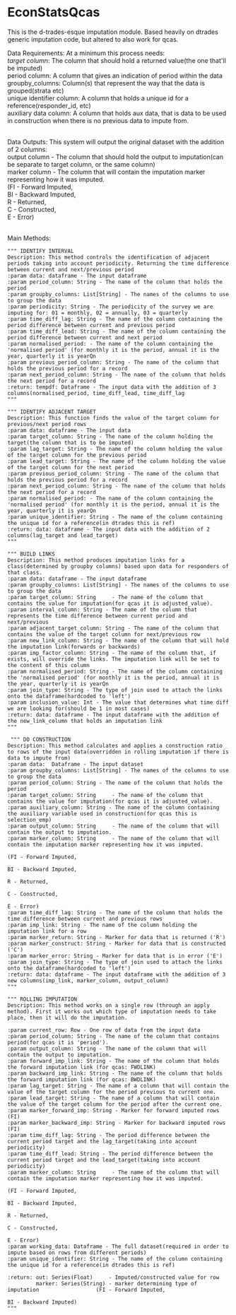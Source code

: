 # EconStatsQcas

This is the d-trades-esque imputation module. Based heavily on dtrades generic imputation code, but altered to also work for qcas.

Data Requirements:
At a minimum this process needs:<br>
*target column*: The column that should hold a returned value(the one that'll be imputed)<br>
period column: A column that gives an indication of period within the data<br>
groupby_columns: Column(s) that represent the way that the data is grouped(strata etc)<br>
unique identifier column: A column that holds a unique id for a reference(responder_id, etc)<br>
auxiliary data column: A column that holds aux data, that is data to be used in construction when there is no previous data to impute from.<br><br>

Data Outputs:
This system will output the original dataset with the addition of 2 columns:<br>
output column - The column that should hold the output to imputation(can be separate to target column, or the same column)<br>
marker column - The column that will contain the imputation marker representing how it was imputed.<br>
                                                                                             (FI - Forward Imputed,<br>
                                                                                              BI - Backward Imputed,<br>
                                                                                               R - Returned,<br>
                                                                                               C - Constructed,<br>
                                                                                               E - Error)<br><br>



Main Methods:

    """ IDENTIFY INTERVAL
    Description: This method controls the identification of adjacent periods taking into account periodicity. Returning the time difference between current and next/previous period
    :param data: dataframe - The input dataframe
    :param period_column: String - The name of the column that holds the period
    :param groupby_columns: List[String] - The names of the columns to use to group the data
    :param periodicity: String - The periodicity of the survey we are imputing for: 01 = monthly, 02 = annually, 03 = quarterly
    :param time_diff_lag: String - The name of the column containing the period difference between current and previous period
    :param time_diff_lead: String - The name of the column containing the period difference between current and next period
    :param normalised_period: - The name of the column containing the 'normalised period' (for monthly it is the period, annual it is the year, quarterly it is yearQn
    :param previous_period_column: String - The name of the column that holds the previous period for a record
    :param next_period_column: String - The name of the column that holds the next period for a record
    :return: tempdf: Dataframe - The input data with the addition of 3 columns(normalised_period, time_diff_lead, time_diff_lag
    """

    """ IDENTIFY ADJACENT TARGET
    Description: This function finds the value of the target column for previous/next period rows
    :param data: dataframe - The input data
    :param target_column: String - The name of the column holding the target(the column that is to be imputed)
    :param lag_target: String - The name of the column holding the value of the target column for the previous period
    :param lead_target: String - The name of the column holding the value of the target column for the next period
    :param previous_period_column: String - The name of the column that holds the previous period for a record
    :param next_period_column: String - The name of the column that holds the next period for a record
    :param normalised_period: - The name of the column containing the 'normalised period' (for monthly it is the period, annual it is the year, quarterly it is yearQn
    :param unique_identifier: String - The name of the column containing the unique id for a reference(in dtrades this is ref)
    :return: data: dataframe - The input data with the addition of 2 columns(lag_target and lead_target)
    """

    """ BUILD LINKS
    Description: This method produces imputation links for a class(determined by groupby columns) based upon data for responders of that class.
    :param data: dataframe - The input dataframe
    :param groupby_columns: List[String] - The names of the columns to use to group the data
    :param target_column: String     - The name of the column that contains the value for imputation(for qcas it is adjusted_value).
    :param interval_column: String - The name of the column that represents the time difference between current period and next/previous
    :param adjacent_target_column: String - The name of the column that contains the value of the target column for next/previous row
    :param new_link_column: String - The name of the column that will hold the imputation link(forwards or backwards)
    :param imp_factor_column: String - The name of the column that, if exists, will override the links. The imputation link will be set to the content of this column
    :param normalised_period: String - The name of the column containing the 'normalised period' (for monthly it is the period, annual it is the year, quarterly it is yearQn
    :param join_type: String - The type of join used to attach the links onto the dataframe(hardcoded to 'left')
    :param inclusion_value: Int - The value that determines what time diff we are looking for(should be 1 in most cases)
    :return: data: dataframe - The input dataframe with the addition of the new_link_column that holds an imputation link
    """

     """ DO CONSTRUCTION
    Description: This method calculates and applies a construction ratio to rows of the input data(overridden in rolling imputation if there is data to impute from)
    :param data:  Dataframe - The input dataset
    :param groupby_columns: List[String] - The names of the columns to use to group the data
    :param period_column: String - The name of the column that holds the period
    :param target_column: String     - The name of the column that contains the value for imputation(for qcas it is adjusted_value).
    :param auxiliary_column: String - The name of the column containing the auxiliary variable used in construction(for qcas this is selection_emp)
    :param output_column: String     - The name of the column that will contain the output to imputation.
    :param marker_column: String     - The name of the column that will contain the imputation marker representing how it was imputed.
                                                                                             (FI - Forward Imputed,
                                                                                              BI - Backward Imputed,
                                                                                               R - Returned,
                                                                                               C - Constructed,
                                                                                               E - Error)
    :param time_diff_lag: String - The name of the column that holds the time difference between current and previous rows
    :param imp_link: String - The name of the column holding the imputation link for a row
    :param marker_return: String - Marker for data that is returned ('R')
    :param marker_construct: String - Marker for data that is constructed ('C')
    :param marker_error: String - Marker for data that is in error ('E')
    :param join_type: String - The type of join used to attach the links onto the dataframe(hardcoded to 'left')
    :return: data: dataframe - The input dataframe with the addition of 3 new columns(imp_link, marker_column, output_column)
    """

    """ ROLLING IMPUTATION
    Description: This method works on a single row (through an apply method). First it works out which type of imputation needs to take place, then it will do the imputation.

    :param current_row: Row - One row of data from the input data
    :param period_column: String - The name of the column that contains period(for qcas it is 'period').
    :param output_column: String - The name of the column that will contain the output to imputation.
    :param forward_imp_link: String - The name of the column that holds the forward imputation link (for qcas: FWDLINK)
    :param backward_imp_link: String - The name of the column that holds the forward imputation link (for qcas: BWDLINK)
    :param lag_target: String - The name of a column that will contain the value of the target column for the period previous to current one.
    :param lead_target: String - The name of a column that will contain the value of the target column for the period after the current one.
    :param marker_forward_imp: String - Marker for forward imputed rows (FI)
    :param marker_backward_imp: String - Marker for backward imputed rows (FI)
    :param time_diff_lag: String - The period difference between the current period target and the lag_target(taking into account periodicity)
    :param time_diff_lead: String - The period difference between the current period target and the lead_target(taking into account periodicity)
    :param marker_column: String     - The name of the column that will contain the imputation marker representing how it was imputed.
                                                                                             (FI - Forward Imputed,
                                                                                              BI - Backward Imputed,
                                                                                               R - Returned,
                                                                                               C - Constructed,
                                                                                               E - Error)
    :param working_data: Dataframe - The full dataset(required in order to impute based on rows from different periods)
    :param unique_identifier: String - The name of the column containing the unique id for a reference(in dtrades this is ref)

    :return: out: Series(Float)     - Imputed/constructed value for row
             marker: Series(String) - marker determining type of imputation                  (FI - Forward Imputed,
                                                                                              BI - Backward Imputed)
    """

